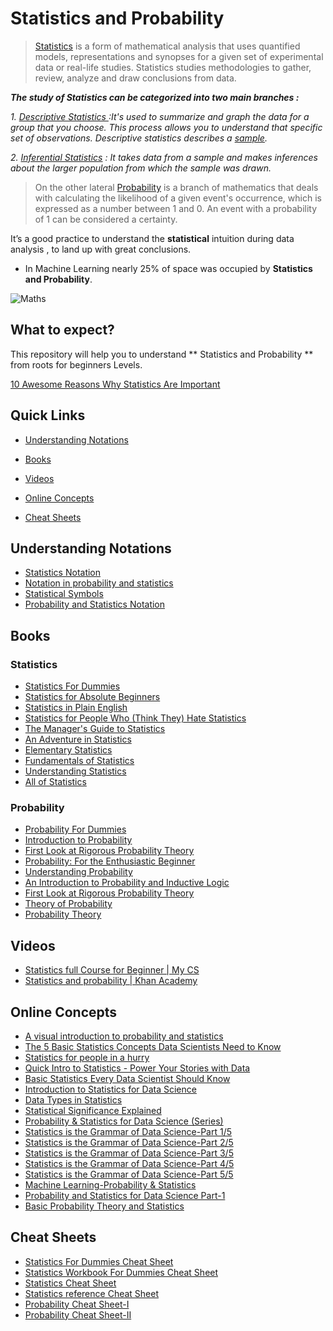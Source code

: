 # Statistics and Probability

  

> [Statistics](https://www.investopedia.com/terms/s/statistics.asp) is a form of mathematical analysis that uses quantified models, representations and synopses for a given set of experimental data or real-life studies. Statistics studies methodologies to gather, review, analyze and draw conclusions from data.  

***The study of Statistics can be categorized into two main branches :***

 *1. [Descriptive Statistics ](https://statisticsbyjim.com/basics/descriptive-inferential-statistics/) :It's used to summarize and graph the data for a group that you choose. This process allows you to understand that specific set of observations. Descriptive statistics describes a [sample](https://statisticsbyjim.com/glossary/sample/).*
 
 *2. [Inferential Statistics](https://statisticsbyjim.com/basics/descriptive-inferential-statistics/) : It takes data from a sample and makes inferences about the larger population from which the sample was drawn.*

> On the other lateral [Probability](https://whatis.techtarget.com/definition/probability)  is a branch of mathematics that deals with calculating the likelihood of a given event's occurrence, which is expressed as a number between 1 and 0. An event with a probability of 1 can be considered a certainty.

It’s a good practice to understand the **statistical** intuition during data analysis , to land up with great conclusions.

- In Machine Learning nearly 25% of space was occupied by  **Statistics and Probability**.

  

![Maths](../../../../../../images/Maths.png  "25% Of Statistics and Probability")

  

## What to expect?

  

This repository will help you to understand ** Statistics and Probability ** from roots for beginners Levels.

 
 
 [10 Awesome Reasons Why Statistics Are Important](https://medium.com/@john_marsh7/10-awesome-reasons-why-statistics-are-important-96b87e283640)

## Quick Links

  

-  [Understanding Notations](#understanding-notations)

-  [Books](#books)

-  [Videos](#videos)

-  [Online Concepts](#online-concepts)

-  [Cheat Sheets](#cheat-sheets)

  

## Understanding Notations

  

-  [Statistics Notation]( https://stattrek.com/statistics/notation.aspx)
-  [Notation in probability and statistics](https://en.wikipedia.org/wiki/Notation_in_probability_and_statistics)
-  [Statistical Symbols](https://www.rapidtables.com/math/symbols/Statistical_Symbols.html)
-  [Probability and Statistics Notation](https://sebastianraschka.com/pdf/books/dlb/appendix_a_math_notation.pdf)

## Books

### Statistics
- [Statistics For Dummies](https://www.amazon.com/Statistics-Dummies-Math-Science/dp/1119293529)
- [Statistics for Absolute Beginners](https://www.amazon.com/Statistics-Absolute-Beginners-Theobald/dp/1980797749?tag=uuid10-20)
- [Statistics in Plain English](https://www.amazon.com/Statistics-Plain-English-Fourth-Timothy/dp/1138838330?tag=uuid10-20)
- [Statistics for People Who (Think They) Hate Statistics](https://www.amazon.com/Statistics-People-Think-They-Hate/dp/1483374084?tag=uuid10-20)
-  [The Manager's Guide to Statistics](https://www.amazon.com/Managers-Guide-Statistics-2018/dp/0979570425?tag=uuid10-20)
- [An Adventure in Statistics](https://www.amazon.com/Adventure-Statistics-Reality-Enigma/dp/1446210448?tag=uuid10-20)
-  [Elementary Statistics](https://www.amazon.com/Elementary-Statistics-William-Navidi-Prof/dp/1259969452?tag=uuid10-20)
- [Fundamentals of Statistics](https://www.amazon.com/Fundamentals-Statistics-Pearson-Access-Package/dp/0134763696?tag=uuid10-20)
- [Understanding Statistics](https://www.amazon.com/Understanding-Statistics-Jeffery-T-Walker/dp/1449634036?tag=uuid10-20)
- [All of Statistics](https://www.amazon.com/All-Statistics-Statistical-Inference-Springer/dp/0387402721?tag=uuid10-20)
 
 ### Probability
 - [Probability For Dummies](https://www.amazon.com/Probability-Dummies-Deborah-J-Rumsey/dp/0471751413)
 - [Introduction to Probability](https://www.amazon.com/Introduction-Probability-2nd-Dimitri-Bertsekas/dp/188652923X?tag=uuid10-20)
 - [First Look at Rigorous Probability Theory](https://www.amazon.com/First-Look-Rigorous-Probability-Theory/dp/9812703705?tag=uuid10-20)
 - [Probability: For the Enthusiastic Beginner](https://www.amazon.com/Probability-Enthusiastic-Beginner-David-Morin/dp/1523318678?tag=uuid10-20)
 - [Understanding Probability](https://www.amazon.com/Understanding-Probability-Henk-Tijms/dp/110765856X?tag=uuid10-20)
 - [An Introduction to Probability and Inductive Logic ](https://www.amazon.com/Introduction-Probability-Inductive-Logic/dp/0521772877?tag=uuid10-20)
 - [First Look at Rigorous Probability Theory](https://www.amazon.com/First-Look-Rigorous-Probability-Theory/dp/9812703705?tag=uuid10-20)
 - [Theory of Probability](https://www.amazon.com/Theory-Probability-introductory-treatment-Statistics/dp/1119286379?tag=uuid10-20)
 - [Probability Theory](https://www.amazon.com/Probability-Theory-Introductory-Yakov-Sinai/dp/0387533486?tag=uuid10-20)

## Videos

  

-  [Statistics full Course for Beginner | My CS ](https://www.youtube.com/watch?v=74oUwKezFho)
-  [Statistics and probability | Khan Academy](https://www.khanacademy.org/math/statistics-probability)

 


## Online Concepts

- [A visual introduction to probability and statistics](https://seeing-theory.brown.edu)
- [The 5 Basic Statistics Concepts Data Scientists Need to Know](https://towardsdatascience.com/the-5-basic-statistics-concepts-data-scientists-need-to-know-2c96740377ae)
- [Statistics for people in a hurry](https://towardsdatascience.com/statistics-for-people-in-a-hurry-a9613c0ed0b)
- [Quick Intro to Statistics - Power Your Stories with Data](https://hackernoon.com/quick-intro-to-statistics-power-your-stories-with-data-a3a35785692b)
- [Basic Statistics Every Data Scientist Should Know](https://medium.com/better-programming/statistics-review-for-data-scientists-and-management-df8f94760221)
 - [Introduction to Statistics for Data Science](https://medium.com/diogo-menezes-borges/introduction-to-statistics-for-data-science-6c246ed2468d) 
- [Data Types in Statistics](https://towardsdatascience.com/data-types-in-statistics-347e152e8bee)
- [Statistical Significance Explained](https://towardsdatascience.com/statistical-significance-hypothesis-testing-the-normal-curve-and-p-values-93274fa32687)
- [Probability & Statistics for Data Science (Series)](https://medium.com/data-deft/probability-statistics-for-data-science-series-83b94353ca48)
- [Statistics is the Grammar of Data Science-Part 1/5](https://towardsdatascience.com/statistics-is-the-grammar-of-data-science-part-1-c306cd02e4db)
- [Statistics is the Grammar of Data Science-Part 2/5](https://towardsdatascience.com/statistics-is-the-grammar-of-data-science-part-2-8be5685065b5)
- [Statistics is the Grammar of Data Science-Part 3/5](https://towardsdatascience.com/statistics-is-the-grammar-of-data-science-part-3-5-173fdd2e18c3)
- [Statistics is the Grammar of Data Science-Part 4/5](https://towardsdatascience.com/statistics-is-the-grammar-of-data-science-part-4-5-e9b1ce651064)
- [Statistics is the Grammar of Data Science-Part 5/5](https://towardsdatascience.com/statistics-is-the-grammar-of-data-science-part-5-5-3f6099faad04)
- [Machine Learning-Probability & Statistics](https://towardsdatascience.com/machine-learning-probability-statistics-f830f8c09326)
- [Probability and Statistics for Data Science Part-1](https://towardsdatascience.com/probability-and-statistics-for-data-science-part-1-3eed6051c40d)
- [Basic Probability Theory and Statistics](https://towardsdatascience.com/basic-probability-theory-and-statistics-3105ab637213)



## Cheat Sheets

  

-  [Statistics For Dummies Cheat Sheet](https://www.dummies.com/education/math/statistics/statistics-for-dummies-cheat-sheet/)
- [Statistics Workbook For Dummies Cheat Sheet](https://www.dummies.com/education/math/statistics/statistics-workbook-for-dummies-cheat-sheet/)
- [ Statistics Cheat Sheet ](http://people.fas.harvard.edu/~mparzen/stat100/Stat%20100%20Final%20Cheat%20Sheets%20-%20Google%20Docs%20(2).pdf)
- [ Statistics reference Cheat Sheet ](http://www.cheat-sheets.org/saved-copy/427513-Statistics-Reference-Cheatsheet.pdf)
- [Probability Cheat Sheet-I](https://static1.squarespace.com/static/54bf3241e4b0f0d81bf7ff36/t/55e9494fe4b011aed10e48e5/1441352015658/probability_cheatsheet.pdf)
- [Probability Cheat Sheet-II](http://cs229.stanford.edu/section/cs229-prob.pdf)
 
 
